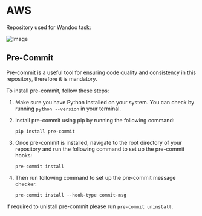 # AWS
Repository used for Wandoo task:

![Image](https://github.com/user-attachments/assets/7d44e586-141e-46b3-9253-c0a497fa4104)

## Pre-Commit

Pre-commit is a useful tool for ensuring code quality and consistency in this repository, therefore it is mandatory.

To install pre-commit, follow these steps:

1. Make sure you have Python installed on your system. You can check by running `python --version` in your terminal.

2. Install pre-commit using pip by running the following command:
    ```
    pip install pre-commit
    ```

3. Once pre-commit is installed, navigate to the root directory of your repository and run the following command to set up the pre-commit hooks:
    ```
    pre-commit install
    ```
4. Then run following command to set up the pre-commit message checker.
    ```
    pre-commit install --hook-type commit-msg
    ```
If required to unistall pre-commit please run `pre-commit uninstall`.
